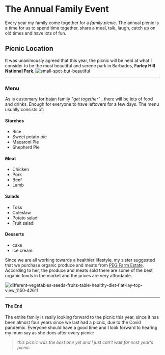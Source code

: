 # The Annual Family Event
Every year my family come together for a *family picnic*. The annual picnic is a time for us to spend time together, share a meal, talk, laugh, catch up on old times and have lots of fun. 


## Picnic Location
It was unanimously agreed that this year, the picnic will be held at what I consider to be the most beautiful and serene park in Barbados, **Farley Hill National Park**. 
![small-spot-but-beautiful](https://github.com/Bluee21/road_documentation_exercise/blob/main/assets/Svsonnia_001.jpg)

-----

### Menu
As is customary for bajan family *"get together"* , there will be lots of food and drinks. Enough for everyone to have leftovers for a few days. The menu usually consists of: 

#### Starches
- Rice
- Sweet potato pie
- Macaroni Pie
- Shepherd Pie
  
#### Meat
- Chicken
- Pork
- Beef
- Lamb
#### Salads
- Toss
- Coleslaw
- Potato salad
- Fruit salad
  
#### Desserts
  - cake
  - ice cream

Since we are all working towards a healthier lifestyle, my sister suggested that we purchase organic produce and meats from [PEG Farm Estate]( https://www.pegbarbados.com/ "PEG Farm"). According to her, the produce and meats sold there are some of the best organic foods in the market and the prices are very affordable.

![different-vegetables-seeds-fruits-table-healthy-diet-flat-lay-top-view_1150-42611](https://github.com/Bluee21/road_documentation_exercise/blob/main/assets/Svsonna_002.jpg)

-----
#### The End 
The entire family is really looking forward to the picnic this year, since it has been almost four years since we last had a picnic, due to the Covid pandemic. Everyone should have a good time and I look forward to hearing my mum say as she does after every picnic: 
>*this picnic was the best one yet and I just can't wait for next year's picnic*.

 






